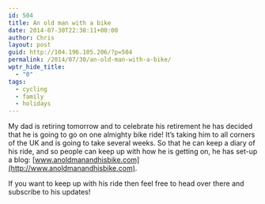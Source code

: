 ```yaml
---
id: 504
title: An old man with a bike
date: 2014-07-30T22:38:11+00:00
author: Chris
layout: post
guid: http://104.196.105.206/?p=504
permalink: /2014/07/30/an-old-man-with-a-bike/
wptr_hide_title:
  - "0"
tags:
  - cycling
  - family
  - holidays
---
```

My dad is retiring tomorrow and to celebrate his retirement he has decided that he is going to go on one almighty bike ride! It&#8217;s taking him to all corners of the UK and is going to take several weeks. So that he can keep a diary of his ride, and so people can keep up with how he is getting on, he has set-up a blog: [www.anoldmanandhisbike.com](http://www.anoldmanandhisbike.com).

If you want to keep up with his ride then feel free to head over there and subscribe to his updates!